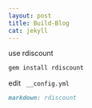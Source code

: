 ```yaml
---
layout: post
title: Build-Blog
cat: jekyll
---
```


use rdiscount

```ruby
gem install rdiscount
```

edit ` __config.yml`

```markdown
markdown: rdiscount
```
